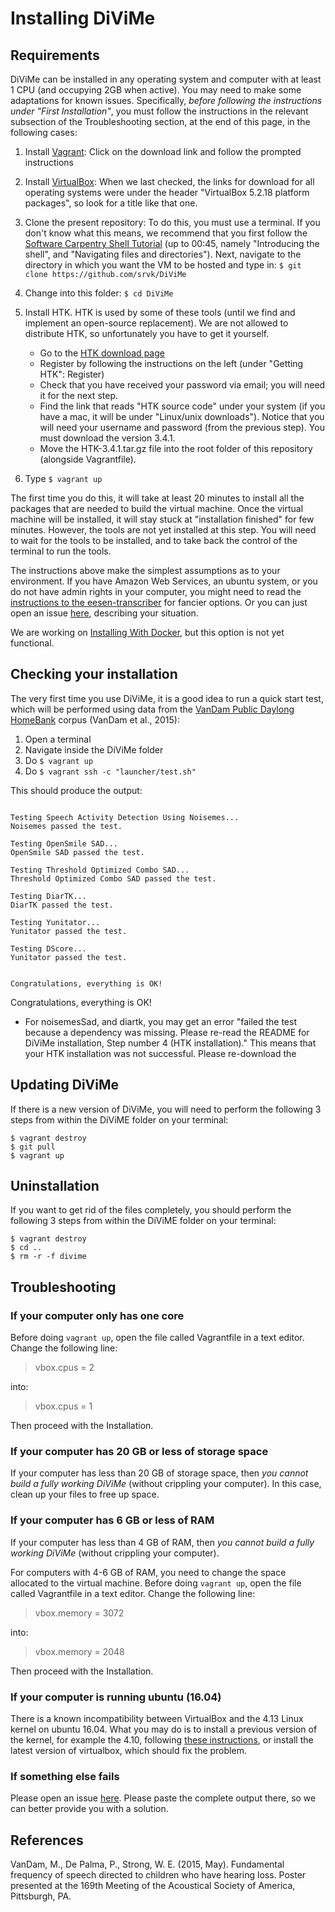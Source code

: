 # Installing DiViMe

## Requirements

DiViMe can be installed in any operating system and computer with at least 1 CPU (and occupying 2GB when active). You may need to make some adaptations for known issues. Specifically, *before following the instructions under "First Installation"*, you must follow the instructions in the relevant subsection of the Troubleshooting section, at the end of this page, in the following cases:

1. Install [Vagrant](https://www.vagrantup.com/): Click on the download link and follow the prompted instructions

2. Install [VirtualBox](https://www.virtualbox.org/wiki/Downloads): When we last checked, the links for download for all operating systems were under the header "VirtualBox 5.2.18 platform packages", so look for a title like that one.

3. Clone the present repository: To do this, you must use a terminal. If you don't know what this means, we recommend that you first follow the [Software Carpentry Shell Tutorial](https://swcarpentry.github.io/shell-novice/) (up to 00:45, namely "Introducing the shell", and "Navigating files and directories"). Next, navigate to the directory in which you want the VM to be hosted and type in: `$ git clone https://github.com/srvk/DiViMe`

4. Change into this folder: `$ cd DiViMe`

5. Install HTK. HTK is used by some of these tools (until we find and implement an open-source replacement). We are not allowed to distribute HTK, so unfortunately you have to get it yourself. 

	- Go to the [HTK download page](http://htk.eng.cam.ac.uk/download.shtml)
	- Register by following the instructions on the left (under "Getting HTK": Register)
	- Check that you have received your password via email; you will need it for the next step. 
	- Find the link that reads "HTK source code" under your system (if you have a mac, it will be under "Linux/unix downloads"). Notice that you will need your username and password (from the previous step). You must download the version 3.4.1. 
	- Move the HTK-3.4.1.tar.gz file into the root folder of this repository (alongside Vagrantfile).

6. Type `$ vagrant up`

The first time you do this, it will take at least 20 minutes to install all the packages that are needed to build the virtual machine.
Once the virtual machine will be installed, it will stay stuck at "installation finished" for few minutes. However, the tools are not yet installed at this step.
You will need to wait for the tools to be installed, and to take back the control of the terminal to run the tools.

The instructions above make the simplest assumptions as to your environment. If you have Amazon Web Services, an ubuntu system, or you do not have admin rights in your computer, you might need to read the [instructions to the eesen-transcriber](https://github.com/srvk/eesen-transcriber/blob/master/INSTALL.md) for fancier options.  Or you can just open an issue [here](https://github.com/srvk/DiViMe/issues), describing your situation.

We are working on [Installing With Docker](https://github.com/srvk/DiViMe/wiki/InstallingWithDocker), but this option is not yet functional.

## Checking your installation

The very first time you use DiViMe, it is a good idea to run a quick start test, which will be performed using data from the [VanDam Public Daylong](https://homebank.talkbank.org/access/Public/VanDam-Daylong.html) [HomeBank](homebank.talkbank.org) corpus (VanDam et al., 2015):

1. Open a terminal
2. Navigate inside the DiViMe folder
3. Do  `$ vagrant up`
4. Do `$ vagrant ssh -c "launcher/test.sh"`

This should produce the output:

```

Testing Speech Activity Detection Using Noisemes...
Noisemes passed the test.

Testing OpenSmile SAD...
OpenSmile SAD passed the test.

Testing Threshold Optimized Combo SAD...
Threshold Optimized Combo SAD passed the test.

Testing DiarTK...
DiarTK passed the test. 

Testing Yunitator...
Yunitator passed the test. 

Testing DScore...
Yunitator passed the test. 


Congratulations, everything is OK! 

```


Congratulations, everything is OK! 

- For noisemesSad, and diartk, you may get an error "failed the test because a dependency was missing. Please re-read the README for DiViMe installation, Step number 4 (HTK installation)." This means that your HTK installation was not successful. Please re-download the


## Updating DiViMe

If there is a new version of DiViMe, you will need to perform the following 3 steps from within the DiViME folder on your terminal:


```
$ vagrant destroy
$ git pull
$ vagrant up
```

## Uninstallation 

If you want to get rid of the files completely, you should perform the following 3 steps from within the DiViME folder on your terminal:

```
$ vagrant destroy
$ cd ..
$ rm -r -f divime
```

## Troubleshooting

### If your computer only has one core

Before doing `vagrant up`, open the file called Vagrantfile in a text editor. Change the following line:

> vbox.cpus = 2

into:

> vbox.cpus = 1

Then proceed with the Installation.

### If your computer has 20 GB or less of storage space 

If your computer has less than 20 GB of storage space, then *you cannot build a fully working DiViMe* (without crippling your computer). In this case, clean up your files to free up space.

### If your computer has 6 GB or less of RAM 

If your computer has less than 4 GB of RAM, then *you cannot build a fully working DiViMe* (without crippling your computer). 

For computers with 4-6 GB of RAM, you need to change the space allocated to the virtual machine. Before doing `vagrant up`, open the file called Vagrantfile in a text editor. Change the following line:

> vbox.memory = 3072

into:

> vbox.memory = 2048

Then proceed with the Installation.

### If your computer is running ubuntu (16.04)

There is a known incompatibility between VirtualBox and the 4.13 Linux kernel on ubuntu 16.04. What you may do is to install a previous version of the kernel, for example the 4.10, following [these instructions](https://doc.ubuntu-fr.org/kernel#installationSimple), or install the latest version of virtualbox, which should fix the problem.

### If something  else fails

Please open an issue [here](https://github.com/srvk/DiViMe/issues). Please paste the complete output there, so we can better provide you with a solution.


## References

VanDam, M., De Palma, P., Strong, W. E. (2015, May). Fundamental frequency of speech directed to children who have hearing loss. Poster presented at the 169th Meeting of the Acoustical Society of America, Pittsburgh, PA. 
